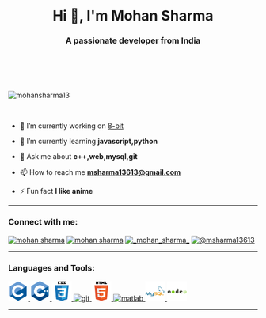 
<h1 align="center"><img src="https://www.sunrisewebsolution.com/Uploads/22392017043938A2.jpg" alt=""></h1>

<h1 align="center">Hi 👋, I'm Mohan Sharma</h1>

<h3 align="center">A passionate developer from India</h3>
<h1 align="center"><img src="https://miro.medium.com/max/720/1*IRGHmiGsa16stedQvIaZfw.gif" alt=""></h1>

<p align="left"> <img src="https://komarev.com/ghpvc/?username=mohansharma13&label=Profile%20views&color=0e75b6&style=flat" alt="mohansharma13" /> </p>

<p align="left"> <a href="https://twitter.com/" target="blank"><img src="https://img.shields.io/twitter/follow/?logo=twitter&style=for-the-badge" alt="" /></a> </p>

- 🔭 I’m currently working on [8-bit](https://github.com/Mohansharma13/8-bit)

- 🌱 I’m currently learning **javascript,python**

- 💬 Ask me about **c++,web,mysql,git**

- 📫 How to reach me **msharma13613@gmail.com**

- ⚡ Fun fact **I like anime**
<hr>
<h3 align="left">Connect with me:</h3>
<p align="left">
<a href="https://www.linkedin.com/in/mohan-sharma-71a301218" target="blank"><img align="center" src="https://raw.githubusercontent.com/rahuldkjain/github-profile-readme-generator/master/src/images/icons/Social/linked-in-alt.svg" alt="mohan sharma" height="30" width="40" /></a>
<a href="https://www.facebook.com/profile.php?id=100014747702287" target="blank"><img align="center" src="https://raw.githubusercontent.com/rahuldkjain/github-profile-readme-generator/master/src/images/icons/Social/facebook.svg" alt="mohan sharma" height="30" width="40" /></a>
<a href="https://instagram.com/_mohan_sharma__" target="blank"><img align="center" src="https://raw.githubusercontent.com/rahuldkjain/github-profile-readme-generator/master/src/images/icons/Social/instagram.svg" alt="_mohan_sharma_" height="30" width="40" /></a>
<a href="https://www.hackerrank.com/@msharma13613" target="blank"><img align="center" src="https://raw.githubusercontent.com/rahuldkjain/github-profile-readme-generator/master/src/images/icons/Social/hackerrank.svg" alt="@msharma13613" height="30" width="40" /></a>
</p>
<hr>
<h3 align="left">Languages and Tools:</h3>
<p align="left"> <a href="https://www.cprogramming.com/" target="_blank" rel="noreferrer"> <img src="https://raw.githubusercontent.com/devicons/devicon/master/icons/c/c-original.svg" alt="c" width="40" height="40"/> </a> <a href="https://www.w3schools.com/cpp/" target="_blank" rel="noreferrer"> <img src="https://raw.githubusercontent.com/devicons/devicon/master/icons/cplusplus/cplusplus-original.svg" alt="cplusplus" width="40" height="40"/> </a> <a href="https://www.w3schools.com/css/" target="_blank" rel="noreferrer"> <img src="https://raw.githubusercontent.com/devicons/devicon/master/icons/css3/css3-original-wordmark.svg" alt="css3" width="40" height="40"/> </a> <a href="https://git-scm.com/" target="_blank" rel="noreferrer"> <img src="https://www.vectorlogo.zone/logos/git-scm/git-scm-icon.svg" alt="git" width="40" height="40"/> </a> <a href="https://www.w3.org/html/" target="_blank" rel="noreferrer"> <img src="https://raw.githubusercontent.com/devicons/devicon/master/icons/html5/html5-original-wordmark.svg" alt="html5" width="40" height="40"/> </a> <a href="https://www.mathworks.com/" target="_blank" rel="noreferrer"> <img src="https://upload.wikimedia.org/wikipedia/commons/2/21/Matlab_Logo.png" alt="matlab" width="40" height="40"/> </a> <a href="https://www.mysql.com/" target="_blank" rel="noreferrer"> <img src="https://raw.githubusercontent.com/devicons/devicon/master/icons/mysql/mysql-original-wordmark.svg" alt="mysql" width="40" height="40"/> </a> <a href="https://nodejs.org" target="_blank" rel="noreferrer"> <img src="https://raw.githubusercontent.com/devicons/devicon/master/icons/nodejs/nodejs-original-wordmark.svg" alt="nodejs" width="40" height="40"/> </a> </p>
<hr>
